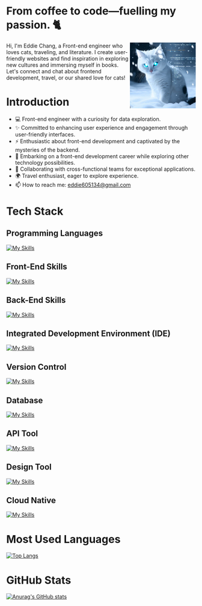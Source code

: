 # From coffee to code—fuelling my passion. 🐈

<img src="./public/codingcat.jpg" alt="Introduction Trailer" width="175" height="175" align="right">

Hi, I'm Eddie Chang, a Front-end engineer who loves cats, traveling, and literature. I create user-friendly websites and find inspiration in exploring new cultures and immersing myself in books. Let's connect and chat about frontend development, travel, or our shared love for cats!
# Introduction

- 💻 Front-end engineer with a curiosity for data exploration.
- ✨ Committed to enhancing user experience and engagement through user-friendly interfaces.
- ⚡️ Enthusiastic about front-end development and captivated by the mysteries of the backend.
- 🚀 Embarking on a front-end development career while exploring other technology possibilities.
- 🤝 Collaborating with cross-functional teams for exceptional applications.
- 🌍 Travel enthusiast, eager to explore experience.
- 📫 How to reach me: eddie605134@gmail.com

# Tech Stack
## Programming Languages
[![My Skills](https://skillicons.dev/icons?i=nodejs,js,ts,&theme=light)](https://skillicons.dev)

## Front-End Skills
[![My Skills](https://skillicons.dev/icons?i=sass,bootstrap,tailwind,vue,nuxt,react,redux,vite,webpack&theme=light)](https://skillicons.dev)


## Back-End Skills
[![My Skills](https://skillicons.dev/icons?i=express,nest&theme=light)](https://skillicons.dev)

## Integrated Development Environment (IDE)
[![My Skills](https://skillicons.dev/icons?i=vscode&theme=light)](https://skillicons.dev)

## Version Control
[![My Skills](https://skillicons.dev/icons?i=git,github,gitlab&theme=light)](https://skillicons.dev)

## Database
[![My Skills](https://skillicons.dev/icons?i=mysql,mongodb&theme=light)](https://skillicons.dev)

## API Tool
[![My Skills](https://skillicons.dev/icons?i=postman&theme=light)](https://skillicons.dev)

## Design Tool
[![My Skills](https://skillicons.dev/icons?i=figma,ps,ai&theme=light)](https://skillicons.dev)

## Cloud Native
[![My Skills](https://skillicons.dev/icons?i=docker,nginx&theme=light)](https://skillicons.dev)

# Most Used Languages
[![Top Langs](https://github-readme-stats.vercel.app/api/top-langs/?username=eddie605134&langs_count=5&hide=ejs,handlebars)](https://github.com/anuraghazra/github-readme-stats)


# GitHub Stats
[![Anurag's GitHub stats](https://github-readme-stats.vercel.app/api?username=eddie605134&count_private=true&show_icons=true&theme=transparent)](https://github.com/anuraghazra/github-readme-stats)


<!--
**Hans-Tsai/Hans-Tsai** is a ✨ _special_ ✨ repository because its `README.md` (this file) appears on your GitHub profile.

Here are some ideas to get you started:

- 🔭 I’m currently study at NCCU MIS.
- 🌱 I’m currently learning Node.js & Java & Docker.
- 👯 I’m looking to collaborate on javascript
- 🤔 I’m looking for help with Node.js
- 💬 Ask me about 
- 📫 How to reach me: lgs840522@gmail.com
- 😄 Pronouns: ...
- ⚡ Fun fact: ...
-->

<!-- 
參考文章:
- [如何建立獨一無二的 GitHub Profile！與三個很酷的設計及應用](https://medium.com/starbugs/%E5%A6%82%E4%BD%95%E5%BB%BA%E7%AB%8B%E7%8D%A8%E4%B8%80%E7%84%A1%E4%BA%8C%E7%9A%84-github-profile-%E8%88%87%E4%B8%89%E5%80%8B%E5%BE%88%E9%85%B7%E7%9A%84%E8%A8%AD%E8%A8%88%E5%8F%8A%E6%87%89%E7%94%A8-ef1cbb4b42c1)
- [設定 GitHub Profile 的 Background Color --- Managing your theme settings](https://docs.github.com/en/account-and-profile/setting-up-and-managing-your-personal-account-on-github/managing-personal-account-settings/managing-your-theme-settings)
-->
